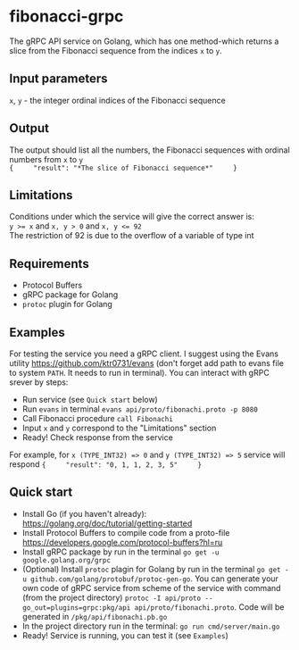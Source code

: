 # fibonacci-grpc
The gRPC API service on Golang, which has one method-which returns a slice from the Fibonacci sequence from the indices `x` to `y`.

## Input parameters
`x`, `y` - the integer ordinal indices of the Fibonacci sequence

## Output
The output should list all the numbers, the Fibonacci sequences with ordinal numbers from `x` to `y`    
`{    
  "result": "*The slice of Fibonacci sequence*"    
}`

## Limitations
Conditions under which the service will give the correct answer is:    
`y >= x` and `x, y > 0` and `x, y <= 92`    
The restriction of 92 is due to the overflow of a variable of type int

## Requirements
+ Protocol Buffers
+ gRPC package for Golang
+ `protoc` plugin for Golang

## Examples
For testing the service you need a gRPC client. I suggest using the Evans utility https://github.com/ktr0731/evans (don't forget add path to evans file to system `PATH`. It needs to run in terminal). You can interact with gRPC srever by steps:
+ Run service (see `Quick start` below)
+ Run `evans` in terminal `evans api/proto/fibonachi.proto -p 8080`
+ Call Fibonacci procedure `call Fibonachi`
+ Input `x` and `y` correspond to the "Limitations" section
+ Ready! Check response from the service

For example, for `x (TYPE_INT32) => 0` and `y (TYPE_INT32) => 5` service will respond `{    
  "result": "0, 1, 1, 2, 3, 5"    
}`     


## Quick start
+ Install Go (if you haven't already): https://golang.org/doc/tutorial/getting-started
+ Install Protocol Buffers to compile code from a proto-file https://developers.google.com/protocol-buffers?hl=ru
+ Install gRPC package by run in the terminal `go get -u google.golang.org/grpc`
+ (Optional) Install `protoc` plagin for Golang by run in the terminal `go get -u github.com/golang/protobuf/protoc-gen-go`. You can generate your own code of gRPC service from scheme of the service with command (from the project directory) `protoc -I api/proto --go_out=plugins=grpc:pkg/api api/proto/fibonachi.proto`. Code will be generated in `/pkg/api/fibonachi.pb.go`
+ In the project directory run in the terminal: `go run cmd/server/main.go`
+ Ready! Service is running, you can test it (see `Examples`)


